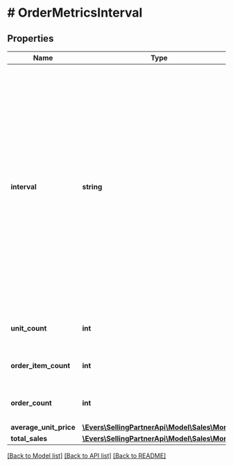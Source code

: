 # # OrderMetricsInterval

## Properties

Name | Type | Description | Notes
------------ | ------------- | ------------- | -------------
**interval** | **string** | The interval of time based on requested granularity (ex. Hour, Day, etc.) If this is the first or the last interval from the list, it might contain incomplete data if the requested interval doesn&#39;t align with the requested granularity (ex. request interval 2018-09-01T02:00:00Z--2018-09-04T19:00:00Z and granularity day will result in Sept 1st UTC day and Sept 4th UTC days having partial data). |
**unit_count** | **int** | The number of units in orders based on the specified filters. |
**order_item_count** | **int** | The number of order items based on the specified filters. |
**order_count** | **int** | The number of orders based on the specified filters. |
**average_unit_price** | [**\Evers\SellingPartnerApi\Model\Sales\Money**](Money.md) |  |
**total_sales** | [**\Evers\SellingPartnerApi\Model\Sales\Money**](Money.md) |  |

[[Back to Model list]](../../README.md#models) [[Back to API list]](../../README.md#endpoints) [[Back to README]](../../README.md)
